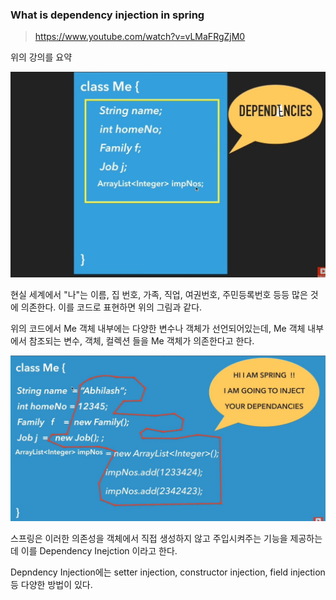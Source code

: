 ### What is dependency injection in spring

> https://www.youtube.com/watch?v=vLMaFRgZjM0

위의 강의를 요약

![dependencies1](./pic/02/dp1.jpg)<br>

현실 세계에서 "나"는 이름, 집 번호, 가족, 직업, 여권번호, 주민등록번호 등등 많은 것에 의존한다. 이를 코드로 표현하면 위의 그림과 같다.

위의 코드에서 Me 객체 내부에는 다양한 변수나 객체가 선언되어있는데, Me 객체 내부에서 참조되는 변수, 객체, 컬렉션 들을 Me 객체가 의존한다고 한다. 

![dependencies1](./pic/02/dp2.jpg)<br>

스프링은 이러한 의존성을 객체에서 직접 생성하지 않고 주입시켜주는 기능을 제공하는데 이를 Dependency Inejction 이라고 한다. 

Depndency Injection에는 setter injection, constructor injection, field injection 등 다양한 방법이 있다.

